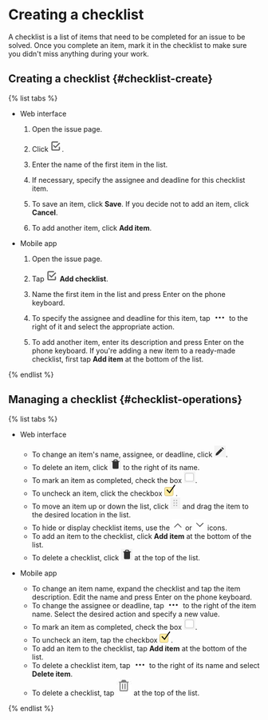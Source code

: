 # Creating a checklist

A checklist is a list of items that need to be completed for an issue to be solved. Once you complete an item, mark it in the checklist to make sure you didn't miss anything during your work.

## Creating a checklist {#checklist-create}

{% list tabs %}

- Web interface

  1. Open the issue page.

  1. Click ![](../../_assets/tracker/checklist-create.png).

  1. Enter the name of the first item in the list.

  1. If necessary, specify the assignee and deadline for this checklist item.

  1. To save an item, click **Save**. If you decide not to add an item, click **Cancel**.

  1. To add another item, click **Add item**.

- Mobile app

  1. Open the issue page.

  1. Tap ![](../../_assets/tracker/checklist-create.png) **Add checklist**.

  1. Name the first item in the list and press Enter on the phone keyboard.

  1. To specify the assignee and deadline for this item, tap ![](../../_assets/tracker/dots.png) to the right of it and select the appropriate action.

  1. To add another item, enter its description and press Enter on the phone keyboard. If you're adding a new item to a ready-made checklist, first tap **Add item** at the bottom of the list.

{% endlist %}

## Managing a checklist {#checklist-operations}

{% list tabs %}

- Web interface
  * To change an item's name, assignee, or deadline, click ![](../../_assets/tracker/checklist-edit.png).
  * To delete an item, click ![](../../_assets/tracker/checklist-delete.png) to the right of its name.
  * To mark an item as completed, check the box ![](../../_assets/tracker/checklist-checkbox.png).
  * To uncheck an item, click the checkbox ![](../../_assets/tracker/checklist-checkmark.png).
  * To move an item up or down the list, click ![](../../_assets/tracker/checklist-replace.png) and drag the item to the desired location in the list.
  * To hide or display checklist items, use the ![](../../_assets/tracker/checklist-close.png) or ![](../../_assets/tracker/checklist-open.png) icons.
  * To add an item to the checklist, click **Add item** at the bottom of the list.
  * To delete a checklist, click ![](../../_assets/tracker/checklist-delete.png) at the top of the list.

- Mobile app
  * To change an item name, expand the checklist and tap the item description. Edit the name and press Enter on the phone keyboard.
  * To change the assignee or deadline, tap ![](../../_assets/tracker/dots.png) to the right of the item name. Select the desired action and specify a new value.
  * To mark an item as completed, check the box ![](../../_assets/tracker/checklist-checkbox.png).
  * To uncheck an item, tap the checkbox ![](../../_assets/tracker/checklist-checkmark.png).
  * To add an item to the checklist, tap **Add item** at the bottom of the list.
  * To delete a checklist item, tap ![](../../_assets/tracker/dots.png) to the right of its name and select **Delete item**.
  * To delete a checklist, tap ![](../../_assets/tracker/delete-checklist-mobile.png) at the top of the list.

{% endlist %}

